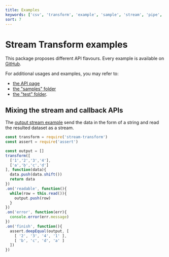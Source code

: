 ```yaml
---
title: Examples
keywords: ['csv', 'transform', 'example', 'sample', 'stream', 'pipe', 'callback', 'sync', 'async']
sort: 7
---
```


# Stream Transform examples

This package proposes different API flavours. Every example is available on [GitHub](https://github.com/adaltas/node-stream-transform/tree/master/samples).

For additional usages and examples, you may refer to:

* [the API page](/parse/api/)
* [the "samples" folder](https://github.com/adaltas/node-stream-transform/tree/master/samples)
* [the "test" folder](https://github.com/adaltas/node-stream-transform/tree/master/test).

## Mixing the stream and callback APIs

The [output stream example](https://github.com/adaltas/node-stream-transform/blob/master/samples/mixed.string_input.js) send the data in the form of a string and read the resulted dataset as a stream.

```js
const transform = require('stream-transform')
const assert = require('assert')

const output = []
transform([
  ['1','2','3','4'],
  ['a','b','c','d']
], function(data){
  data.push(data.shift())
  return data
})
.on('readable', function(){
  while(row = this.read()){
    output.push(row)
  }
})
.on('error', function(err){
  console.error(err.message)
})
.on('finish', function(){
  assert.deepEqual(output, [
    [ '2', '3', '4', '1' ],
    [ 'b', 'c', 'd', 'a' ]
  ])
})
```
